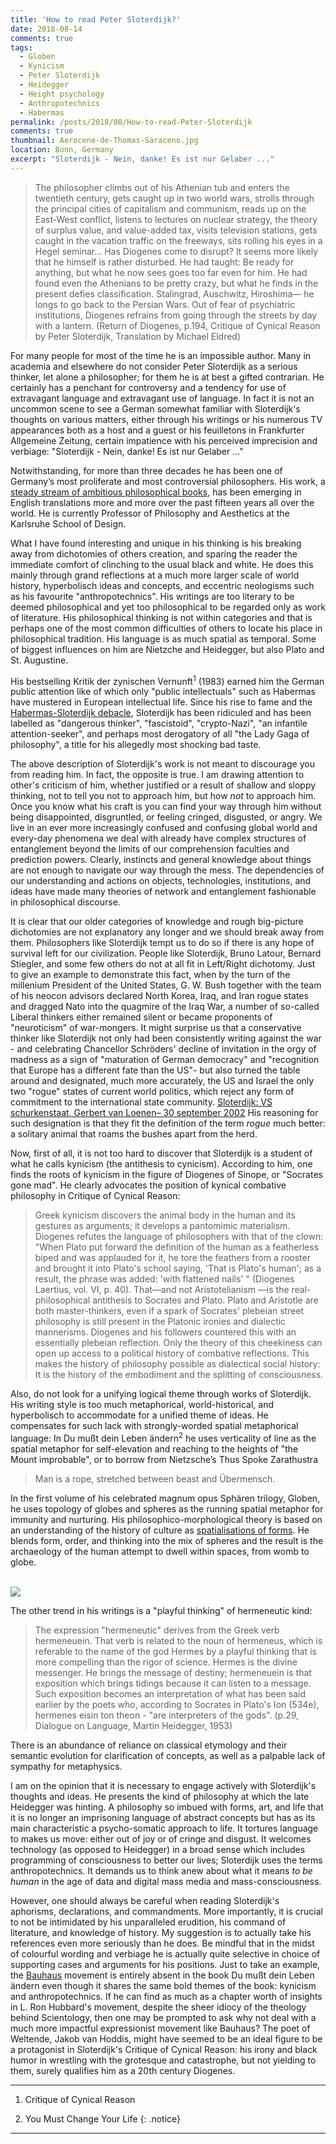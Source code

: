 ```yaml
--- 
title: 'How to read Peter Sloterdijk?' 
date: 2018-08-14
comments: true
tags:
  - Globen
  - Kynicism 
  - Peter Sloterdijk
  - Heidegger
  - Height psychology
  - Anthropotechnics
  - Habermas
permalink: /posts/2018/08/How-to-read-Peter-Sloterdijk
comments: true
thumbnail: Aerocene-de-Thomas-Saraceno.jpg
location: Bonn, Germany
excerpt: "Sloterdijk - Nein, danke! Es ist nur Gelaber ..."
---
```




> The philosopher climbs out of his Athenian tub and enters the twentieth century, gets caught up in two world wars, strolls through the principal cities of capitalism and communism, reads up on the East-West conflict, listens to lectures on nuclear strategy, the theory of surplus value, and value-added tax, visits television stations, gets caught in the vacation traffic on the freeways, sits rolling his eyes in a Hegel seminar... Has Diogenes come to disrupt? It seems more likely that he himself is rather disturbed. He had taught: Be ready for anything, but what he now sees goes too far even for him. He had found even the Athenians to be pretty crazy, but what he finds in the present defies classification. Stalingrad, Auschwitz, Hiroshima— he longs to go back to the Persian Wars. Out of fear of
psychiatric institutions, Diogenes refrains from going through the streets by day with a lantern. (Return of Diogenes, p.194, Critique of Cynical Reason by Peter Sloterdijk, Translation by Michael Eldred)


For many people for most of the time he is an impossible author. Many in academia and elsewhere do not consider Peter Sloterdijk as a serious thinker, let alone a philosopher; for them he is at best a gifted contrarian. He certainly has a penchant for controversy and a tendency for use of extravagant language and extravagant use of language. In fact it is not an uncommon scene to see a German somewhat familiar with Sloterdijk's thoughts on various matters, either through his writings or his numerous TV appearances both as a host and a guest or his feuilletons in Frankfurter Allgemeine Zeitung, certain impatience with his perceived imprecision and verbiage: "Sloterdijk - Nein, danke! Es ist nur Gelaber ..." 

Notwithstanding, for more than three decades he has been one of Germany’s most proliferate and most controversial philosophers. His work, a [steady stream of ambitious philosophical books](https://newrepublic.com/article/113387/peter-sloterdijks-philosophy-gives-reasons-living), has been emerging in English translations more and more over the past fifteen years all over the world. He is currently Professor of Philosophy and Aesthetics at the Karlsruhe School of Design. 

What I have found interesting and unique in his thinking is his breaking away from dichotomies of others creation, and sparing the reader the immediate comfort of clinching to the usual black and white. He does this mainly through grand reflections at a much more larger scale of world history, hyperbolisch ideas and concepts, and eccentric neologisms such as his favourite "anthropotechnics". His writings are too literary to be deemed philosophical and yet too philosophical to be regarded only as work of literature. His philosophical thinking is not within categories and that is perhaps one of the most common difficulties of others to locate his place in philosophical tradition. His language is as much spatial as temporal. Some of biggest influences on him are Nietzche and Heidegger, but also Plato and St. Augustine. 

His bestselling Kritik der zynischen Vernunft<sup>1</sup> (1983) earned him the German public attention like of which only "public intellectuals" such as Habermas have mustered in European intellectual life. Since his rise to fame and the [Habermas-Sloterdijk debacle](https://philosophynow.org/issues/26/Philosophical_Rumblings_in_the_German_Republic_Der_Philosophenstreit), Sloterdijk has been ridiculed and has been labelled as "dangerous thinker", "fascistoid", "crypto-Nazi", "an infantile attention-seeker", and perhaps most derogatory of all "the Lady Gaga of philosophy", a title for his allegedly most shocking bad taste.   

The above description of Sloterdijk's work is not meant to discourage you from reading him. In fact, the opposite is true. I am drawing attention to other's criticism of him, whether justified or a result of shallow and sloppy thinking, not to tell you not to approach him, but how _not_ to approach him. Once you know what his craft is you can find your way through him without being disappointed, disgruntled, or feeling cringed, disgusted, or angry. We live in an ever more increasingly confused and confusing global world and every-day phenomena we deal with already have complex structures of entanglement beyond the limits of our comprehension faculties and prediction powers. Clearly, instincts and general knowledge about things are not enough to navigate our way through the mess. The dependencies of our understanding and actions on objects, technologies, institutions, and ideas have made many theories of network and entanglement fashionable in philosophical discourse. 

It is clear that our older categories of knowledge and rough big-picture dichotomies are not explanatory any longer and we should break away from them. Philosophers like Sloterdijk tempt us to do so if there is any hope of survival left for our civilization. People like Sloterdijk, Bruno Latour, Bernard Stiegler, and some few others do not at all fit in Left/Right dichotomy. Just to give an example to demonstrate this fact, when by the turn of the millenium President of the United States, G. W. Bush together with the team of his neocon advisors declared North Korea, Iraq, and Iran rogue states and dragged Nato into the quagmire of the Iraq War, a number of so-called Liberal thinkers either remained silent or became proponents of "neuroticism" of war-mongers. It might surprise us that a conservative thinker like Sloterdijk not only had been consistently writing against the war - and celebrating Chancellor Schröders' decline of invitation in the orgy of madness as a sign of "maturation of German democracy" and "recognition that Europe has a different fate than the US"-  but also turned the table around and designated, much more accurately, the US and Israel the only two "rogue" states of current world politics, which reject any form of commitment to the international state community. [Sloterdijk: VS schurkenstaat, Gerbert van Loenen– 30 september 2002](https://www.trouw.nl/home/sloterdijk-vs-schurkenstaat~adf7214b/) His reasoning for such designation is that they fit the definition of the term _rogue_ much better: a solitary animal that roams the bushes apart from the herd.    

Now, first of all, it is not too hard to discover that Sloterdijk is a student of what he calls kynicism (the antithesis to cynicism). According to him, one finds the roots of kynicism in the figure of Diogenes of Sinope, or "Socrates gone mad". He clearly advocates the position of kynical combative philosophy in Critique of Cynical Reason:
> Greek kynicism discovers the animal body in the human and its gestures as arguments; it develops a pantomimic materialism. Diogenes refutes the language of philosophers with that of the clown: "When Plato put forward the definition of the human as a featherless biped and was applauded for it, he tore the feathers from a rooster and brought it into Plato's school saying, 'That is Plato's human';
as a result, the phrase was added: 'with flattened nails' " (Diogenes Laertius, vol. VI, p. 40). That—and not Aristotelianism —is the real-philosophical antithesis to Socrates and Plato. Plato and Aristotle are both master-thinkers, even if a spark
of Socrates' plebeian street philosophy is still present in the Platonic ironies and dialectic mannerisms. Diogenes and his followers countered this with an essentially plebeian reflection. Only the theory of this cheekiness can open up access to a political history of combative reflections. This makes the history of philosophy possible as dialectical social history: It is the history of the embodiment and the splitting of consciousness. 


Also, do not look for a unifying logical theme through works of Sloterdijk. His writing style is too much metaphorical, world-historical, and hyperbolisch to accommodate for a unified theme of ideas. He compensates for such lack with strongly-worded spatial metaphorical language: In Du mußt dein Leben ändern<sup>2</sup> he uses verticality of line as the spatial metaphor for self-elevation and reaching to the heights of "the Mount improbable", or to borrow from Nietzsche’s Thus Spoke Zarathustra 
> Man is a rope, stretched between beast and Übermensch. 


<!--
, Kierkegaard 
-->

In the first volume of his celebrated magnum opus Sphären trilogy, Globen, he uses topology of globes and spheres as the running spatial metaphor for immunity and nurturing. His philosophico-morphological theory is based on an understanding of the history of culture as [spatialisations of forms](http://www.tate.org.uk/context-comment/video/spaces-transformation-spatialised-immunity). He blends form, order, and thinking into the mix of spheres and the result is the archaeology of the human attempt to dwell within spaces, from womb to globe. 


<br/><img src='/images/Aerocene-de-Thomas-Saraceno.jpg'>


The other trend in his writings is a "playful thinking" of hermeneutic kind:
>  The expression "hermeneutic" derives from the Greek
 verb hermeneuein. That verb is related to the noun of
 hermeneus, which is referable to the name of the god
 Hermes by a playful thinking that is more compelling
 than the rigor of science. Hermes is the divine messenger.
 He brings the message of destiny; hermeneuein is that
 exposition which brings tidings because it can listen to a
 message. Such exposition becomes an interpretation of
 what has been said earlier by the poets who, according
 to Socrates in Plato's Ion (534e), hermenes eisin ton
 theon - "are interpreters of the gods".  (p.29, Dialogue on
 Language, Martin Heidegger, 1953)
 
There is an abundance of reliance on classical etymology and their semantic evolution for clarification of concepts, as well as a palpable lack of sympathy for metaphysics. 


I am on the opinion that it is necessary to engage actively with Sloterdijk's thoughts and ideas. He presents the kind of philosophy at which the late Heidegger was hinting. A philosophy so imbued with forms, art, and life that it is no longer an imprisoning language of abstract concepts but has as its main characteristic a psycho-somatic approach to life. It tortures language to makes us move: either out of joy or of cringe and disgust. It welcomes technology (as opposed to Heidegger) in a broad sense which includes programming of consciousness to better our lives; Sloterdijk uses the terms anthropotechnics. It demands us to think anew about what it means _to be human_ in the age of data and digital mass media and mass-consciousness. 

However, one should always be careful when reading Sloterdijk's aphorisms, declarations, and commandments. More importantly, it is crucial to not be intimidated by his unparalleled erudition, his command of literature, and knowledge of history. My suggestion is to actually take his references even more seriously than he does. Be mindful that in the midst of colourful wording and verbiage he is actually quite selective in choice of supporting cases and arguments for his positions. Just to take an example, the [Bauhaus](https://en.wikipedia.org/wiki/Bauhaus) movement is entirely absent in the book Du mußt dein Leben ändern even though it shares the same bold themes of the book: kynicism and anthropotechnics. If he can find as much as a chapter worth of insights in L. Ron Hubbard's movement, despite the sheer idiocy of the theology behind Scientology, then one may be prompted to ask why not deal with a much more impactful expressionist movement like Bauhaus? The poet of Weltende, Jakob van Hoddis, might have seemed to be an ideal figure to be a protagonist in Sloterdijk's Critique of Cynical Reason: his irony and black humor in wrestling with the grotesque and catastrophe, but not yielding to them, surely qualifies him as a 20th century Diogenes.     
         


-------------------------------------------------------
1. Critique of Cynical Reason 

2. You Must Change Your Life
{: .notice}
---------------------------------------------------------



